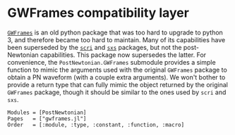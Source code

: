 # GWFrames compatibility layer

[`GWFrames`](https://github.com/moble/GWFrames) is an old python package that
was too hard to upgrade to python 3, and therefore became too hard to maintain.
Many of its capabilities have been superseded by the
[`scri`](https://github.com/moble/scri) and
[`sxs`](https://github.com/sxs-collaboration/sxs/) packages, but not the
post-Newtonian capabilities.  This package now supersedes the latter.  For
convenience, the `PostNewtonian.GWFrames` submodule provides a simple function
to mimic the arguments used with the original `GWFrames` package to obtain a PN
waveform (with a couple extra arguments).  We won't bother to provide a return
type that can fully mimic the object returned by the original `GWFrames`
package, though it should be similar to the ones used by `scri` and `sxs`.

```@autodocs
Modules = [PostNewtonian]
Pages   = ["gwframes.jl"]
Order   = [:module, :type, :constant, :function, :macro]
```
